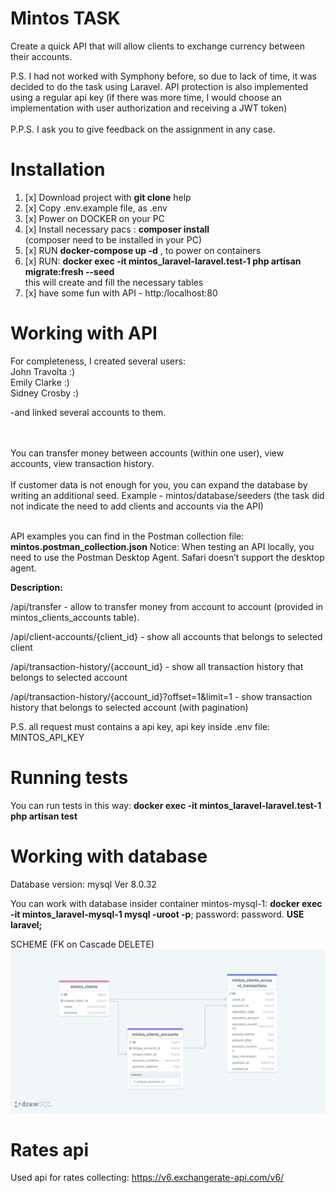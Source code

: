 # Mintos TASK
Create a quick API that will allow clients to exchange currency between their accounts.

P.S. I had not worked with Symphony before, so due to lack of time, it was decided to do the task using Laravel. API protection is also implemented using a regular api key (if there was more time, I would choose an implementation with user authorization and receiving a JWT token)
</br></br>P.P.S. I ask you to give feedback on the assignment in any case.

# Installation
1. [x] Download project with **git clone** help
2. [x] Copy .env.example file, as .env
3. [x] Power on DOCKER on your PC
4. [x] Install necessary pacs : **composer install** <br />(composer need to be installed in your PC)
5. [x] RUN **docker-compose up -d** , to power on containers
6. [x] RUN: **docker exec -it mintos_laravel-laravel.test-1 php artisan migrate:fresh --seed** <br />
   this will create and fill the necessary tables <br />
7. [x] have some fun with API - http:/localhost:80

# Working with API

For completeness, I created several users: </br>
    John Travolta :)</br>
    Emily Clarke  :)</br>
    Sidney Crosby :)</br>

-and linked several accounts to them. 

</br></br>You can transfer money between accounts (within one user), view accounts, view transaction history.</br></br>
If customer data is not enough for you, you can expand the database by writing an additional seed. Example - mintos/database/seeders (the task did not indicate the need to add clients and accounts via the API)

</br>API examples you can find in the Postman collection file: **mintos.postman_collection.json**
Notice: When testing an API locally, you need to use the Postman Desktop Agent. Safari doesn’t support the desktop agent.

**Description:**

/api/transfer - allow to transfer money from account to account (provided in mintos_clients_accounts table).

/api/client-accounts/{client_id} - show all accounts that belongs to selected client

/api/transaction-history/{account_id} - show all transaction history that belongs to selected account

/api/transaction-history/{account_id}?offset=1&limit=1 - show transaction history that belongs to selected account (with pagination)

P.S. all request must contains a api key, api key inside .env file: MINTOS_API_KEY

# Running tests
You can run tests in this way:  **docker exec -it mintos_laravel-laravel.test-1 php artisan test**

# Working with database
Database version: mysql Ver 8.0.32

You can work with database insider container mintos-mysql-1:
**docker exec -it mintos_laravel-mysql-1 mysql -uroot -p**;  password: password.
**USE laravel;**

SCHEME (FK on Cascade DELETE)
![img.png](img.png)

# Rates api
Used api for rates collecting: https://v6.exchangerate-api.com/v6/



